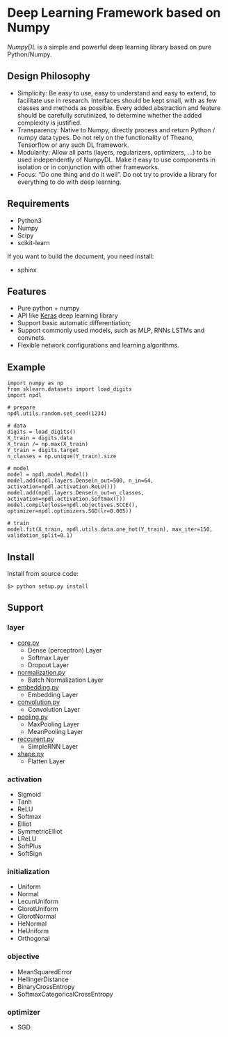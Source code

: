 # Deep Learning Framework based on Numpy

_NumpyDL_ is a simple and powerful deep learning library based on pure Python/Numpy. 

## Design Philosophy

- Simplicity: Be easy to use, easy to understand and easy to extend, to facilitate use in research. Interfaces should be kept small, with as few classes and methods as possible. Every added abstraction and feature should be carefully scrutinized, to determine whether the added complexity is justified.
- Transparency: Native to Numpy, directly process and return Python / numpy data types. Do not rely on the functionality of Theano, Tensorflow or any such DL framework.
- Modularity: Allow all parts (layers, regularizers, optimizers, ...) to be used independently of NumpyDL. Make it easy to use components in isolation or in conjunction with other frameworks.
- Focus: “Do one thing and do it well”. Do not try to provide a library for everything to do with deep learning.

## Requirements

- Python3
- Numpy
- Scipy
- scikit-learn

If you want to build the document, you need install:

- sphinx


## Features

- Pure python + numpy
- API like [Keras](https://github.com/fchollet/keras) deep learning library
- Support basic automatic differentiation;
- Support commonly used models, such as MLP, RNNs LSTMs and convnets.
- Flexible network configurations and learning algorithms. 

## Example
    
    import numpy as np
    from sklearn.datasets import load_digits
    import npdl
    
    # prepare
    npdl.utils.random.set_seed(1234)

    # data
    digits = load_digits()
    X_train = digits.data
    X_train /= np.max(X_train)
    Y_train = digits.target
    n_classes = np.unique(Y_train).size

    # model
    model = npdl.model.Model()
    model.add(npdl.layers.Dense(n_out=500, n_in=64, activation=npdl.activation.ReLU()))
    model.add(npdl.layers.Dense(n_out=n_classes, activation=npdl.activation.Softmax()))
    model.compile(loss=npdl.objectives.SCCE(), optimizer=npdl.optimizers.SGD(lr=0.005))

    # train
    model.fit(X_train, npdl.utils.data.one_hot(Y_train), max_iter=150, validation_split=0.1)

## Install 

<!--- 

 Install _NumpyDL_ using pip: 
    
    $> pip install numpydl

--->
 
Install from source code:

    $> python setup.py install
   
   
## Support

### layer

- [core.py](npdl/layers/core.py)
    - Dense (perceptron) Layer 
    - Softmax Layer
    - Dropout Layer
- [normalization.py](npdl/layers/normalization.py)
    - Batch Normalization Layer
- [embedding.py](npdl/layers/embedding.py)
    - Embedding Layer
- [convolution.py](npdl/layers/convolution.py)
    - Convolution Layer
- [pooling.py](npdl/layers/pooling.py)
    - MaxPooling Layer
    - MeanPooling Layer
- [reccurent.py](npdl/layers/reccurent.py)
    - SimpleRNN Layer
- [shape.py](npdl/layers/shape.py)
    - Flatten Layer

### activation

- Sigmoid
- Tanh
- ReLU
- Softmax
- Elliot
- SymmetricElliot
- LReLU
- SoftPlus
- SoftSign

### initialization

- Uniform
- Normal
- LecunUniform
- GlorotUniform
- GlorotNormal
- HeNormal
- HeUniform
- Orthogonal

### objective

- MeanSquaredError
- HellingerDistance
- BinaryCrossEntropy
- SoftmaxCategoricalCrossEntropy


### optimizer
- SGD
